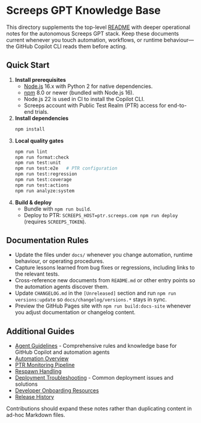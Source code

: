 # Screeps GPT Knowledge Base

This directory supplements the top-level [README](../README.md) with deeper operational notes for the autonomous Screeps GPT
stack. Keep these documents current whenever you touch automation, workflows, or runtime behaviour—the GitHub Copilot CLI reads
them before acting.

## Quick Start

1. **Install prerequisites**
   - [Node.js](https://nodejs.org) 16.x with Python 2 for native dependencies.
   - [npm](https://www.npmjs.com) 8.0 or newer (bundled with Node.js 16).
   - Node.js 22 is used in CI to install the Copilot CLI.
   - Screeps account with Public Test Realm (PTR) access for end-to-end trials.
2. **Install dependencies**
   ```bash
   npm install
   ```
3. **Local quality gates**
   ```bash
   npm run lint
   npm run format:check
   npm run test:unit
   npm run test:e2e   # PTR configuration
   npm run test:regression
   npm run test:coverage
   npm run test:actions
   npm run analyze:system
   ```
4. **Build & deploy**
   - Bundle with `npm run build`.
   - Deploy to PTR: `SCREEPS_HOST=ptr.screeps.com npm run deploy` (requires `SCREEPS_TOKEN`).

## Documentation Rules

- Update the files under `docs/` whenever you change automation, runtime behaviour, or operating procedures.
- Capture lessons learned from bug fixes or regressions, including links to the relevant tests.
- Cross-reference new documents from `README.md` or other entry points so the automation agents discover them.
- Update `CHANGELOG.md` in the `[Unreleased]` section and run `npm run versions:update` so `docs/changelog/versions.*` stays in sync.
- Preview the GitHub Pages site with `npm run build:docs-site` whenever you adjust documentation or changelog content.

## Additional Guides

- [Agent Guidelines](../AGENTS.md) - Comprehensive rules and knowledge base for GitHub Copilot and automation agents
- [Automation Overview](automation/overview.md)
- [PTR Monitoring Pipeline](operations/stats-monitoring.md)
- [Respawn Handling](operations/respawn-handling.md)
- [Deployment Troubleshooting](operations/deployment-troubleshooting.md) - Common deployment issues and solutions
- [Developer Onboarding Resources](../DOCS.md)
- [Release History](changelog/versions.md)

Contributions should expand these notes rather than duplicating content in ad-hoc Markdown files.

```

```
